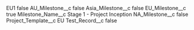 <?xml version="1.0" encoding="UTF-8"?>
<CustomMetadata xmlns="http://soap.sforce.com/2006/04/metadata" xmlns:xsi="http://www.w3.org/2001/XMLSchema-instance" xmlns:xsd="http://www.w3.org/2001/XMLSchema">
    <label>EU1</label>
    <protected>false</protected>
    <values>
        <field>AU_Milestone__c</field>
        <value xsi:type="xsd:boolean">false</value>
    </values>
    <values>
        <field>Asia_Milestone__c</field>
        <value xsi:type="xsd:boolean">false</value>
    </values>
    <values>
        <field>EU_Milestone__c</field>
        <value xsi:type="xsd:boolean">true</value>
    </values>
    <values>
        <field>Milestone_Name__c</field>
        <value xsi:type="xsd:string">Stage 1 - Project Inception</value>
    </values>
    <values>
        <field>NA_Milestone__c</field>
        <value xsi:type="xsd:boolean">false</value>
    </values>
    <values>
        <field>Project_Template__c</field>
        <value xsi:type="xsd:string">EU</value>
    </values>
    <values>
        <field>Test_Record__c</field>
        <value xsi:type="xsd:boolean">false</value>
    </values>
</CustomMetadata>
